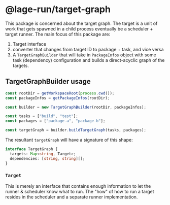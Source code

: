 # @lage-run/target-graph

This package is concerned about the target graph. The target is a unit of work that gets spawned in a child process eventually be a scheduler + target runner. The main focus of this package are:

1. Target interface
2. converter that changes from target ID to package + task, and vice versa
3. A `TargetGraphBuilder` that will take in `PackageInfos` object with some task (dependency) configuration and builds a direct-acyclic graph of the targets.

## TargetGraphBuilder usage

```typescript
const rootDir = getWorkspaceRoot(process.cwd());
const packageInfos = getPackageInfos(rootDir);

const builder = new TargetGraphBuilder(rootDir, packageInfos);

const tasks = ["build", "test"];
const packages = ["package-a", "package-b"];

const targetGraph = builder.buildTargetGraph(tasks, packages);
```

The resultant `targetGraph` will have a signature of this shape:

```typescript
interface TargetGraph {
  targets: Map<string, Target>;
  dependencies: [string, string][];
}
```

### `Target`

This is merely an interface that contains enough information to let the runner & scheduler know what to run. The "how" of how to run a target resides in the scheduler and a separate runner implementation.

